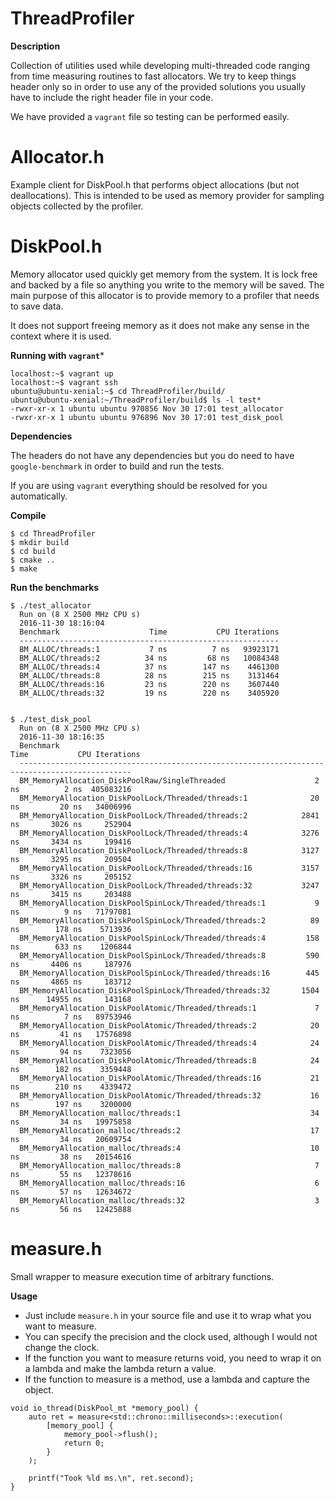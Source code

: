 # ThreadProfiler

**Description**

Collection of utilities used while developing multi-threaded code ranging from time measuring routines to fast
allocators. We try to keep things header only so in order to use any of the provided solutions you usually
have to include the right header file in your code.

We have provided a `vagrant` file so testing can be performed easily.

# Allocator.h
Example client for DiskPool.h that performs object allocations (but not deallocations). This is intended
to be used as memory provider for sampling objects collected by the profiler.

# DiskPool.h
Memory allocator used quickly get memory from the system. It is lock free and backed by a file so anything you write to the memory will be saved.
The main purpose of this allocator is to provide memory to a profiler that needs to save data.

It does not support freeing memory as it does not make any sense in the context where it is used.

**Running with `vagrant`***

```
localhost:~$ vagrant up
localhost:~$ vagrant ssh
ubuntu@ubuntu-xenial:~$ cd ThreadProfiler/build/
ubuntu@ubuntu-xenial:~/ThreadProfiler/build$ ls -l test*
-rwxr-xr-x 1 ubuntu ubuntu 970856 Nov 30 17:01 test_allocator
-rwxr-xr-x 1 ubuntu ubuntu 976896 Nov 30 17:01 test_disk_pool
```

**Dependencies**

The headers do not have any dependencies but you do need to have `google-benchmark` in order to build and run the tests.
 
If you are using `vagrant` everything should be resolved for you automatically.  

**Compile**
```
$ cd ThreadProfiler
$ mkdir build
$ cd build
$ cmake ..
$ make
```

**Run the benchmarks**
```
$ ./test_allocator
  Run on (8 X 2500 MHz CPU s)
  2016-11-30 18:16:04
  Benchmark                    Time           CPU Iterations
  ----------------------------------------------------------
  BM_ALLOC/threads:1           7 ns          7 ns   93923171
  BM_ALLOC/threads:2          34 ns         68 ns   10084348
  BM_ALLOC/threads:4          37 ns        147 ns    4461300
  BM_ALLOC/threads:8          28 ns        215 ns    3131464
  BM_ALLOC/threads:16         23 ns        220 ns    3607440
  BM_ALLOC/threads:32         19 ns        220 ns    3405920
  

$ ./test_disk_pool
  Run on (8 X 2500 MHz CPU s)
  2016-11-30 18:16:35
  Benchmark                                                         Time           CPU Iterations
  -----------------------------------------------------------------------------------------------
  BM_MemoryAllocation_DiskPoolRaw/SingleThreaded                    2 ns          2 ns  405083216
  BM_MemoryAllocation_DiskPoolLock/Threaded/threads:1              20 ns         20 ns   34006996
  BM_MemoryAllocation_DiskPoolLock/Threaded/threads:2            2841 ns       3026 ns     252904
  BM_MemoryAllocation_DiskPoolLock/Threaded/threads:4            3276 ns       3434 ns     199416
  BM_MemoryAllocation_DiskPoolLock/Threaded/threads:8            3127 ns       3295 ns     209504
  BM_MemoryAllocation_DiskPoolLock/Threaded/threads:16           3157 ns       3326 ns     205152
  BM_MemoryAllocation_DiskPoolLock/Threaded/threads:32           3247 ns       3415 ns     203488
  BM_MemoryAllocation_DiskPoolSpinLock/Threaded/threads:1           9 ns          9 ns   71797081
  BM_MemoryAllocation_DiskPoolSpinLock/Threaded/threads:2          89 ns        178 ns    5713936
  BM_MemoryAllocation_DiskPoolSpinLock/Threaded/threads:4         158 ns        633 ns    1206844
  BM_MemoryAllocation_DiskPoolSpinLock/Threaded/threads:8         590 ns       4406 ns     187976
  BM_MemoryAllocation_DiskPoolSpinLock/Threaded/threads:16        445 ns       4865 ns     183712
  BM_MemoryAllocation_DiskPoolSpinLock/Threaded/threads:32       1504 ns      14955 ns     143168
  BM_MemoryAllocation_DiskPoolAtomic/Threaded/threads:1             7 ns          7 ns   89753946
  BM_MemoryAllocation_DiskPoolAtomic/Threaded/threads:2            20 ns         41 ns   17576898
  BM_MemoryAllocation_DiskPoolAtomic/Threaded/threads:4            24 ns         94 ns    7323056
  BM_MemoryAllocation_DiskPoolAtomic/Threaded/threads:8            24 ns        182 ns    3359448
  BM_MemoryAllocation_DiskPoolAtomic/Threaded/threads:16           21 ns        210 ns    4339472
  BM_MemoryAllocation_DiskPoolAtomic/Threaded/threads:32           16 ns        197 ns    3200000
  BM_MemoryAllocation_malloc/threads:1                             34 ns         34 ns   19975858
  BM_MemoryAllocation_malloc/threads:2                             17 ns         34 ns   20609754
  BM_MemoryAllocation_malloc/threads:4                             10 ns         38 ns   20154616
  BM_MemoryAllocation_malloc/threads:8                              7 ns         55 ns   12378616
  BM_MemoryAllocation_malloc/threads:16                             6 ns         57 ns   12634672
  BM_MemoryAllocation_malloc/threads:32                             3 ns         56 ns   12425888
```

# measure.h

Small wrapper to measure execution time of arbitrary functions.

**Usage**

* Just include `measure.h` in your source file and use it to wrap what you want to measure.
* You can specify the precision and the clock used, although I would not change the clock.
* If the function you want to measure returns void, you need to wrap it on a lambda and make
the lambda return a value.
* If the function to measure is a method, use a lambda and capture the object.

```
void io_thread(DiskPool_mt *memory_pool) {
    auto ret = measure<std::chrono::milliseconds>::execution(
        [memory_pool] {
            memory_pool->flush();
            return 0;
        }
    );

    printf("Took %ld ms.\n", ret.second);
}
```
